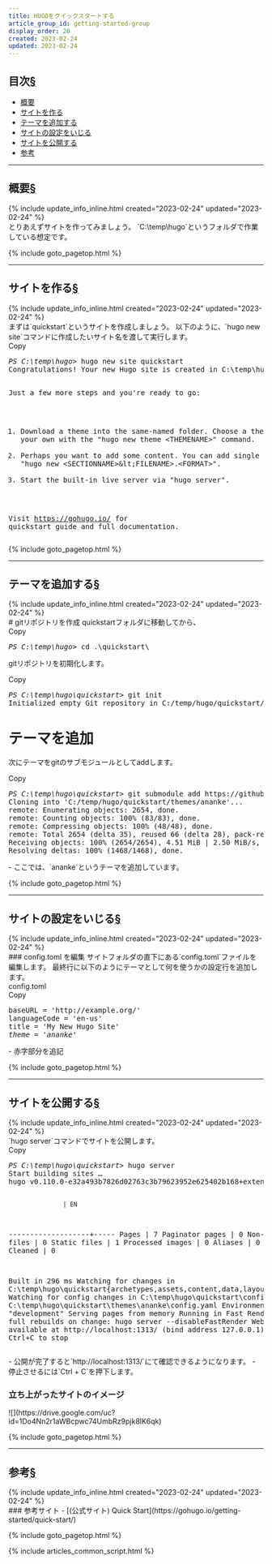 ```yaml
---
title: HUGOをクイックスタートする
article_group_id: getting-started-group
display_order: 20
created: 2023-02-24
updated: 2023-02-24
---
```


## <a name="index">目次</a><a class="heading-anchor-permalink" href="#目次">§</a>

<ul id="index_ul">
<li><a href="#概要">概要</a></li>
<li><a href="#サイトを作る">サイトを作る</a></li>
<li><a href="#テーマを追加する">テーマを追加する</a></li>
<li><a href="#サイトの設定をいじる">サイトの設定をいじる</a></li>
<li><a href="#サイトを公開する">サイトを公開する</a></li>
<li><a href="#参考">参考</a></li>
</ul>

* * *
## <a name="概要">概要</a><a class="heading-anchor-permalink" href="#概要">§</a>
<div class="chapter-updated">{% include update_info_inline.html created="2023-02-24" updated="2023-02-24" %}</div>
とりあえずサイトを作ってみましょう。  
`C:\temp\hugo`というフォルダで作業している想定です。

{% include goto_pagetop.html %}

* * *
## <a name="サイトを作る">サイトを作る</a><a class="heading-anchor-permalink" href="#サイトを作る">§</a>
<div class="chapter-updated">{% include update_info_inline.html created="2023-02-24" updated="2023-02-24" %}</div>
まずは`quickstart`というサイトを作成しましょう。  
以下のように、`hugo new site`コマンドに作成したいサイト名を渡して実行します。
<div class="code-box no-title">
<div class="copy-button">Copy</div>
<pre>
<em class="command">PS C:\temp\hugo&gt;</em> hugo new site quickstart
Congratulations! Your new Hugo site is created in C:\temp\hugo\quickstart.

Just a few more steps and you're ready to go:

1. Download a theme into the same-named folder.
   Choose a theme from https://themes.gohugo.io/ or
   create your own with the "hugo new theme &lt;THEMENAME&gt;" command.
2. Perhaps you want to add some content. You can add single files
   with "hugo new &lt;SECTIONNAME&gt;\&lt;FILENAME&gt;.&lt;FORMAT&gt;".
3. Start the built-in live server via "hugo server".

Visit https://gohugo.io/ for quickstart guide and full documentation.
</pre>
</div>

{% include goto_pagetop.html %}

* * *
## <a name="テーマを追加する">テーマを追加する</a><a class="heading-anchor-permalink" href="#テーマを追加する">§</a>
<div class="chapter-updated">{% include update_info_inline.html created="2023-02-24" updated="2023-02-24" %}</div>
# gitリポジトリを作成
quickstartフォルダに移動してから、
<div class="code-box no-title">
<div class="copy-button">Copy</div>
<pre>
<em class="command">PS C:\temp\hugo&gt;</em> cd .\quickstart\
</pre>
</div>

gitリポジトリを初期化します。
<div class="code-box no-title">
<div class="copy-button">Copy</div>
<pre>
<em class="command">PS C:\temp\hugo\quickstart&gt;</em> git init
Initialized empty Git repository in C:/temp/hugo/quickstart/.git/
</pre>
</div>

# テーマを追加
次にテーマをgitのサブモジュールとしてaddします。
<div class="code-box no-title">
<div class="copy-button">Copy</div>
<pre>
<em class="command">PS C:\temp\hugo\quickstart&gt;</em> git submodule add https://github.com/theNewDynamic/gohugo-theme-ananke themes/ananke
Cloning into 'C:/temp/hugo/quickstart/themes/ananke'...
remote: Enumerating objects: 2654, done.
remote: Counting objects: 100% (83/83), done.
remote: Compressing objects: 100% (48/48), done.
remote: Total 2654 (delta 35), reused 66 (delta 28), pack-reused 2571
Receiving objects: 100% (2654/2654), 4.51 MiB | 2.50 MiB/s, done.
Resolving deltas: 100% (1468/1468), done.
</pre>
</div>
- ここでは、`ananke`というテーマを追加しています。

{% include goto_pagetop.html %}

* * *
## <a name="サイトの設定をいじる">サイトの設定をいじる</a><a class="heading-anchor-permalink" href="#サイトの設定をいじる">§</a>
<div class="chapter-updated">{% include update_info_inline.html created="2023-02-24" updated="2023-02-24" %}</div>
### config.toml を編集
サイトフォルダの直下にある`config.toml`ファイルを編集します。  
最終行に以下のようにテーマとして何を使うかの設定行を追加します。
<div class="code-box">
<div class="title">config.toml</div>
<div class="copy-button">Copy</div>
<pre>
baseURL = 'http://example.org/'
languageCode = 'en-us'
title = 'My New Hugo Site'
<em>theme = 'ananke'</em>
</pre>
</div>
- 赤字部分を追記

{% include goto_pagetop.html %}

* * *
## <a name="サイトを公開する">サイトを公開する</a><a class="heading-anchor-permalink" href="#サイトを公開する">§</a>
<div class="chapter-updated">{% include update_info_inline.html created="2023-02-24" updated="2023-02-24" %}</div>
`hugo server`コマンドでサイトを公開します。
<div class="code-box no-title">
<div class="copy-button">Copy</div>
<pre>
<em class="command">PS C:\temp\hugo\quickstart&gt;</em> hugo server
Start building sites …
hugo v0.110.0-e32a493b7826d02763c3b79623952e625402b168+extended windows/amd64 BuildDate=2023-01-17T12:16:09Z VendorInfo=gohugoio

                   | EN
-------------------+-----
  Pages            |  7
  Paginator pages  |  0
  Non-page files   |  0
  Static files     |  1
  Processed images |  0
  Aliases          |  0
  Sitemaps         |  1
  Cleaned          |  0

Built in 296 ms
Watching for changes in C:\temp\hugo\quickstart\{archetypes,assets,content,data,layouts,static,themes}
Watching for config changes in C:\temp\hugo\quickstart\config.toml, C:\temp\hugo\quickstart\themes\ananke\config.yaml
Environment: "development"
Serving pages from memory
Running in Fast Render Mode. For full rebuilds on change: hugo server --disableFastRender
Web Server is available at http://localhost:1313/ (bind address 127.0.0.1)
Press Ctrl+C to stop
</pre>
</div>
- 公開が完了すると`http://localhost:1313/`にて確認できるようになります。
- 停止させるには`Ctrl + C`を押下します。

### 立ち上がったサイトのイメージ
<p class="center size-10" markdown="span">
![](https://drive.google.com/uc?id=1Do4Nn2r1aWBcpwc74UmbRz9pjk8lK6qk)
</p>

{% include goto_pagetop.html %}

* * *
## <a name="参考">参考</a><a class="heading-anchor-permalink" href="#参考">§</a>
<div class="chapter-updated">{% include update_info_inline.html created="2023-02-24" updated="2023-02-24" %}</div>
### 参考サイト
- [(公式サイト) Quick Start](https://gohugo.io/getting-started/quick-start/)

{% include goto_pagetop.html %}

{% include articles_common_script.html %}
